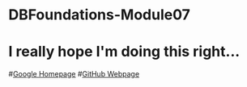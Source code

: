 # DBFoundations-Module07
# I really hope I'm doing this right...
#[Google Homepage](https://www.google.com "Google Homepage")
#[GitHub Webpage ]((https://github.com/BHamamoto/DBFoundations-Module07.git)https://github.com/BHamamoto/DBFoundations-Module07.git)

